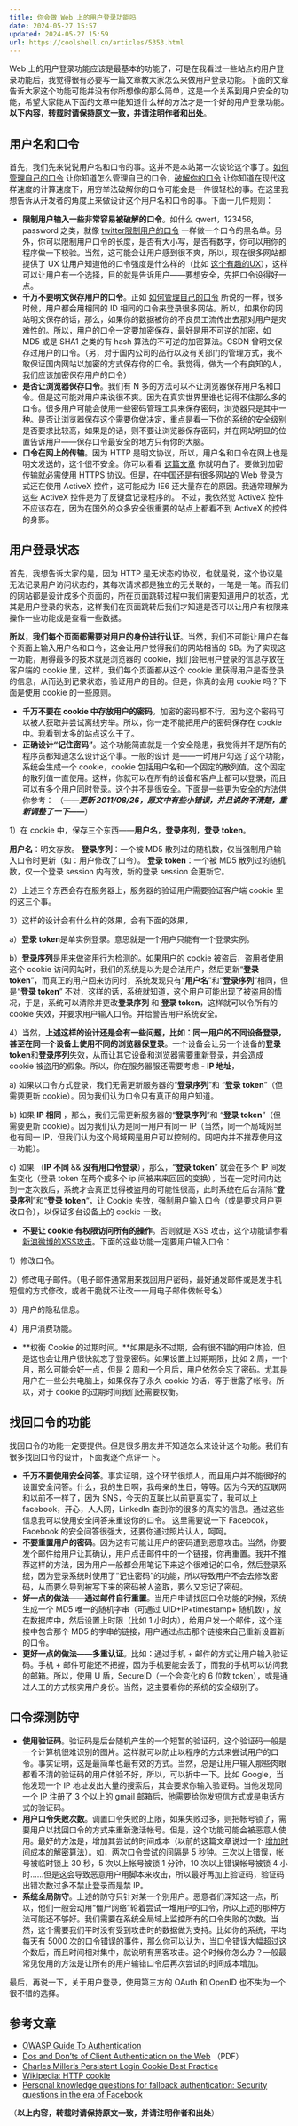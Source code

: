 ```yaml
---
title: 你会做 Web 上的用户登录功能吗
date: 2024-05-27 15:57
updated: 2024-05-27 15:59
url: https://coolshell.cn/articles/5353.html
---
```


Web 上的用户登录功能应该是最基本的功能了，可是在我看过一些站点的用户登录功能后，我觉得很有必要写一篇文章教大家怎么来做用户登录功能。下面的文章告诉大家这个功能可能并没有你所想像的那么简单，这是一个关系到用户安全的功能，希望大家能从下面的文章中能知道什么样的方法才是一个好的用户登录功能。**以下内容，转载时请保持原文一致，并请注明作者和出处**。

## 用户名和口令

首先，我们先来说说用户名和口令的事。这并不是本站第一次谈论这个事了。[如何管理自己的口令](https://coolshell.cn/articles/2428.html "如何管理并设计你的口令") 让你知道怎么管理自己的口令，[破解你的口令](https://coolshell.cn/articles/3801.html "破解你的口令") 让你知道在现代这样速度的计算速度下，用穷举法破解你的口令可能会是一件很轻松的事。在这里我想告诉从开发者的角度上来做设计这个用户名和口令的事。下面一几件规则：

- **限制用户输入一些非常容易被破解的口令**。如什么 qwert，123456, password 之类，就像 [twitter限制用户的口令](https://coolshell.cn/articles/2451.html "Twitter的禁用口令") 一样做一个口令的黑名单。另外，你可以限制用户口令的长度，是否有大小写，是否有数字，你可以用你的程序做一下校验。当然，这可能会让用户感到很不爽，所以，现在很多网站都提供了 UX 让用户知道他的口令强度是什么样的（比如 [这个有趣的UX](https://coolshell.cn/articles/3877.html "另类UX让你输入强口令")），这样可以让用户有一个选择，目的就是告诉用户——要想安全，先把口令设得好一点。
- **千万不要明文保存用户的口令**。正如 [如何管理自己的口令](https://coolshell.cn/articles/2428.html "如何管理并设计你的口令") 所说的一样，很多时候，用户都会用相同的 ID 相同的口令来登录很多网站。所以，如果你的网站明文保存的话，那么，如果你的数据被你的不良员工流传出去那对用户是灾难性的。所以，用户的口令一定要加密保存，最好是用不可逆的加密，如 MD5 或是 SHA1 之类的有 hash 算法的不可逆的加密算法。CSDN 曾明文保存过用户的口令。（另，对于国内公司的品行以及有关部门的管理方式，我不敢保证国内网站以加密的方式保存你的口令。我觉得，做为一个有良知的人，我们应该加密保存用户的口令）
- **是否让浏览器保存口令**。我们有 N 多的方法可以不让浏览器保存用户名和口令。但是这可能对用户来说很不爽。因为在真实世界里谁也记得不住那么多的口令。很多用户可能会使用一些密码管理工具来保存密码，浏览器只是其中一种。是否让浏览器保存这个需要你做决定，重点是看一下你的系统的安全级别是否要求比较高，如果是的话，则不要让浏览器保存密码，并在网站明显的位置告诉用户——保存口令最安全的地方只有你的大脑。
- **口令在网上的传输**。因为 HTTP 是明文协议，所以，用户名和口令在网上也是明文发送的，这个很不安全。你可以看看 [这篇文章](http://www.blogjava.net/heyang/archive/2011/04/05/340330.html "用Wireshark从http数据包中得到用户的登录信息") 你就明白了。要做到加密传输就必需使用 HTTPS 协议。但是，在中国还是有很多网站的 Web 登录方式还在使用 ActiveX 控件，这可能成为 IE6 还大量存在的原因。我通常理解为这些 ActiveX 控件是为了反键盘记录程序的。 不过，我依然觉 ActiveX 控件不应该存在，因为在国外的众多安全很重要的站点上都看不到 ActiveX 的控件的身影。

## 用户登录状态

首先，我想告诉大家的是，因为 HTTP 是无状态的协议，也就是说，这个协议是无法记录用户访问状态的，其每次请求都是独立的无关联的，一笔是一笔。而我们的网站都是设计成多个页面的，所在页面跳转过程中我们需要知道用户的状态，尤其是用户登录的状态，这样我们在页面跳转后我们才知道是否可以让用户有权限来操作一些功能或是查看一些数据。

**所以，我们每个页面都需要对用户的身份进行认证**。当然，我们不可能让用户在每个页面上输入用户名和口令，这会让用户觉得我们的网站相当的 SB。为了实现这一功能，用得最多的技术就是浏览器的 cookie，我们会把用户登录的信息存放在客户端的 cookie 里，这样，我们每个页面都从这个 cookie 里获得用户是否登录的信息，从而达到记录状态，验证用户的目的。但是，你真的会用 cookie 吗？下面是使用 cookie 的一些原则。

- **千万不要在 cookie 中存放用户的密码**。加密的密码都不行。因为这个密码可以被人获取并尝试离线穷举。所以，你一定不能把用户的密码保存在 cookie 中。我看到太多的站点这么干了。
- **正确设计“记住密码”**。这个功能简直就是一个安全隐患，我觉得并不是所有的程序员都知道怎么设计这个事。一般的设计 是——一时用户勾选了这个功能，系统会生成一个 cookie，cookie 包括用户名和一个固定的散列值，这个固定的散列值一直使用。这样，你就可以在所有的设备和客户上都可以登录，而且可以有多个用户同时登录。这个并不是很安全。下面是一些更为安全的方法供你参考：
		（——***更新 2011/08/26，原文中有些小错误，并且说的不清楚，重新调整了一下——***）

1）在 cookie 中，保存三个东西——**用户名**，**登录序列**，**登录 token**。

**用户名**：明文存放。
**登录序列**：一个被 MD5 散列过的随机数，仅当强制用户输入口令时更新（如：用户修改了口令）。
**登录 token**：一个被 MD5 散列过的随机数，仅一个登录 session 内有效，新的登录 session 会更新它。

2）上述三个东西会存在服务器上，服务器的验证用户需要验证客户端 cookie 里的这三个事。

3）这样的设计会有什么样的效果，会有下面的效果，

a）**登录 token**是单实例登录。意思就是一个用户只能有一个登录实例。

b）**登录序列**是用来做盗用行为检测的。如果用户的 cookie 被盗后，盗用者使用这个 cookie 访问网站时，我们的系统是以为是合法用户，然后更新“**登录 token**”，而真正的用户回来访问时，系统发现只有“**用户名**”和“**登录序列**”相同，但是“**登录 token**” 不对，这样的话，系统就知道，这个用户可能出现了被盗用的情况，于是，系统可以清除并更改**登录序列** 和 ****登录 token****，这样就可以令所有的 cookie 失效，并要求用户输入口令。并给警告用户系统安全。

4）当然，**上述这样的设计还是会有一些问题，比如：同一用户的不同设备登录，甚至在同一个设备上使用不同的浏览器保登录**。一个设备会让另一个设备的**登录 token**和**登录序列**失效，从而让其它设备和浏览器需要重新登录，并会造成 cookie 被盗用的假象。所以，你在服务器服还需要考虑 - **IP 地址**，

a) 如果以口令方式登录，我们无需更新服务器的“**登录序列**”和 “**登录 token**”（但需要更新 cookie）。因为我们认为口令只有真正的用户知道。

b) 如果 **IP 相同** ，那么，我们无需更新服务器的“**登录序列**”和 “**登录 token**”（但需要更新 cookie）。因为我们认为是同一用户有同一 IP（当然，同一个局域网里也有同一 IP，但我们认为这个局域网是用户可以控制的。网吧内并不推荐使用这一功能）。

c) 如果 （**IP 不同** && **没有用口令登录**），那么，“**登录 token**” 就会在多个 IP 间发生变化（登录 token 在两个或多个 ip 间被来来回回的变换），当在一定时间内达到一定次数后，系统才会真正觉得被盗用的可能性很高，此时系统在后台清除“**登录序列**”和“**登录 token**“，让 Cookie 失效，强制用户输入口令（或是要求用户更改口令），以保证多台设备上的 cookie 一致。

- **不要让 cookie 有权限访问所有的操作**。否则就是 XSS 攻击，这个功能请参看 [新浪微博的XSS攻击](https://coolshell.cn/articles/4914.html "新浪微博的XSS攻击")。下面的这些功能一定要用户输入口令：

1）修改口令。

2）修改电子邮件。（电子邮件通常用来找回用户密码，最好通发邮件或是发手机短信的方式修改，或者干脆就不让改一一用电子邮件做帐号名）

3）用户的隐私信息。

4）用户消费功能。

- **权衡 Cookie 的过期时间。**如果是永不过期，会有很不错的用户体验，但是这也会让用户很快就忘了登录密码。如果设置上过期期限，比如 2 周，一个月，那么可能会好一点，但是 2 周和一个月后，用户依然会忘了密码。尤其是用户在一些公共电脑上，如果保存了永久 cookie 的话，等于泄露了帐号。所以，对于 cookie 的过期时间我们还需要权衡。

## 找回口令的功能

找回口令的功能一定要提供。但是很多朋友并不知道怎么来设计这个功能。我们有很多找回口令的设计，下面我逐个点评一下。

- **千万不要使用安全问答**。事实证明，这个环节很烦人，而且用户并不能很好的设置安全问答。什么，我的生日啊，我母亲的生日，等等。因为今天的互联网和以前不一样了，因为 SNS，今天的互联比以前更真实了，我可以上 facebook，开心，人人网，LinkedIn 查到你的很多的真实的信息。通过这些信息我可以使用安全问答来重设你的口令。 这里需要说一下 Facebook，Facebook 的安全问答很强大，还要你通过照片认人，呵呵。
- **不要重置用户的密码**。因为这有可能让用户的密码遭到恶意攻击。当然，你要发个邮件给用户让其确认，用户点击邮件中的一个链接，你再重置。我并不推荐这样的方法，因为用户一般都会用笔记下来这个很难记的口令，然后登录系统，因为登录系统时使用了“记住密码”的功能，所以导致用户不会去修改密码，从而要么导到被写下来的密码被人盗取，要么又忘记了密码。
- **好一点的做法——通过邮件自行重置**。当用户申请找回口令功能的时候，系统生成一个 MD5 唯一的随机字串（可通过 UID+IP+timestamp+ 随机数），放在数据库中，然后设置上时限（比如 1 小时内），给用户发一个邮件，这个连接中包含那个 MD5 的字串的链接，用户通过点击那个链接来自己重新设置新的口令。
- **更好一点的做法——多重认证**。比如：通过手机 + 邮件的方式让用户输入验证码。手机 + 邮件可能还不把握，因为手机要能会丢了，而我的手机可以访问我的邮箱。所以，使用 U 盾，SecureID（一个会变化的 6 位数 token），或是通过人工的方式核实用户身份。当然，这主要看你的系统的安全级别了。

## 口令探测防守

- **使用验证码**。验证码是后台随机产生的一个短暂的验证码，这个验证码一般是一个计算机很难识别的图片。这样就可以防止以程序的方式来尝试用户的口令。事实证明，这是最简单也最有效的方式。当然，总是让用户输入那些肉眼都看不清的验证码的用户体验不好，所以，可以折中一下。比如 Google，当他发现一个 IP 地址发出大量的搜索后，其会要求你输入验证码。当他发现同一个 IP 注册了 3 个以上的 gmail 邮箱后，他需要给你发短信方式或是电话方式的验证码。
- **用户口令失败次数**。调置口令失败的上限，如果失败过多，则把帐号锁了，需要用户以找回口令的方式来重新激活帐号。但是，这个功能可能会被恶意人使用。最好的方法是，增加其尝试的时间成本（以前的这篇文章说过一个 [增加时间成本的解密算法](https://coolshell.cn/articles/2078.html "如何防范密码被破解")）。如，两次口令尝试的间隔是 5 秒钟。三次以上错误，帐号被临时锁上 30 秒，5 次以上帐号被锁 1 分钟，10 次以上错误帐号被锁 4 小时……但是这会导致恶意用户用脚本来攻击，所以最好再加上验证码，验证码出错次数过多不禁止登录而是禁 lP。
- **系统全局防守**。上述的防守只针对某一个别用户。恶意者们深知这一点，所以，他们一般会动用“僵尸网络”轮着尝试一堆用户的口令，所以上述的那种方法可能还不够好。我们需要在系统全局域上监控所有的口令失败的次数。当然，这个需要我们平时没有受到攻击时的数据做为支持。比如你的系统，平均每天有 5000 次的口令错误的事件，那么你可以认为，当口令错误大幅超过这个数后，而且时间相对集中，就说明有黑客攻击。这个时候你怎么办？一般最常见使用的方法是让所有的用户输错口令后再次尝试的时间成本增加。

最后，再说一下，关于用户登录，使用第三方的 OAuth 和 OpenID 也不失为一个很不错的选择。

## 参考文章

- [OWASP Guide To Authentication](http://www.owasp.org/index.php/Guide_to_Authentication)
- [Dos and Don’ts of Client Authentication on the Web](http://www.cs.umass.edu/~kevinfu/papers/webauth_tr.pdf) （PDF）
- [Charles Miller’s Persistent Login Cookie Best Practice](http://fishbowl.pastiche.org/2004/01/19/persistent_login_cookie_best_practice/)
- [Wikipedia: HTTP cookie](https://en.wikipedia.org/wiki/HTTP_cookie#Drawbacks_of_cookies)
- [Personal knowledge questions for fallback authentication: Security questions in the era of Facebook](http://cups.cs.cmu.edu/soups/2008/proceedings/p13Rabkin.pdf) 

（**以上内容，转载时请保持原文一致，并请注明作者和出处**）
